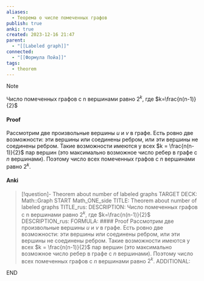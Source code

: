 ```yaml
---
aliases:
  - Теорема о числе помеченных графов
publish: true
anki: true
created: 2023-12-16 21:47
parent:
  - "[[Labeled graph]]"
connected:
  - "[[Формула Пойа]]"
tags:
  - theorem
---
```


> [!note] 
Число помеченных графов с n вершинами равно $2^k$, где $k=\frac{n(n-1)}{2}$


#### Proof
Рассмотрим две произвольные вершины $u$ и $v$ в графе. Есть ровно две возможности: эти вершины или соединены ребром, или эти вершины не соединены ребром. Такие возможности имеются у всех $k = \frac{n(n-1)}{2}$ пар вершин (это максимально возможное число ребер в графе с $n$ вершинами). Поэтому число всех помеченных графов с $n$ вершинами равно $2^{k}$.

#### Anki
> [!question]- Theorem about number of labeled graphs
TARGET DECK: Math::Graph 
START
Math_ONE_side
TITLE: Theorem about number of labeled graphs
TITLE_rus: 
DESCRIPTION: Число помеченных графов с n вершинами равно $2^k$, где $k=\frac{n(n-1)}{2}$
DESCRIPTION_rus: 
FORMULA: #### Proof
Рассмотрим две произвольные вершины $u$ и $v$ в графе. Есть ровно две возможности: эти вершины или соединены ребром, или эти вершины не соединены ребром. Такие возможности имеются у всех $k = \frac{n(n-1)}{2}$ пар вершин (это максимально возможное число ребер в графе с $n$ вершинами). Поэтому число всех помеченных графов с $n$ вершинами равно $2^{k}$.
ADDITIONAL:
<!--ID: 1705263490869-->
END